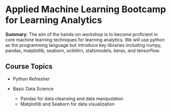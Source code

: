 # Applied Machine Learning Bootcamp for Learning Analytics

<b>Summary</b>: The aim of the hands-on workshop is to become proficient in core machine learning techniques for learning analytics. We will use python as the programming language but introduce key libraries including numpy, pandas, matplotlib, seaborn, scikitlrn, statsmodels, keras, and tensorflow. 




## Course Topics

* Python Refresher

* Basic Data Science 

  * Pandas for data cleansing and data manipulation
  * Matplotlib and Seaborn for data visualization
  
  
  
  


